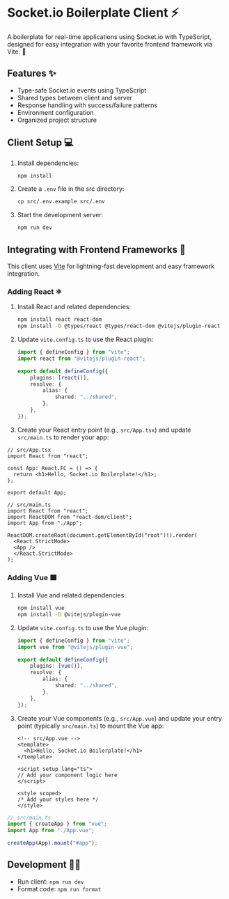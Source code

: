# Socket.io Boilerplate Client ⚡️

A boilerplate for real-time applications using Socket.io with TypeScript, designed for easy integration with your favorite frontend framework via Vite. 🚀

## Features ✨

- Type-safe Socket.io events using TypeScript
- Shared types between client and server
- Response handling with success/failure patterns
- Environment configuration
- Organized project structure

## Client Setup 💻

1. Install dependencies:

    ```bash
    npm install
    ```

2. Create a `.env` file in the src directory:

    ```bash
    cp src/.env.example src/.env
    ```

3. Start the development server:

    ```bash
    npm run dev
    ```

## Integrating with Frontend Frameworks 🧩

This client uses [Vite](https://vitejs.dev/) for lightning-fast development and easy framework integration.

### Adding React ⚛️

1. Install React and related dependencies:

    ```bash
    npm install react react-dom
    npm install -D @types/react @types/react-dom @vitejs/plugin-react
    ```

2. Update `vite.config.ts` to use the React plugin:

    ```typescript
    import { defineConfig } from "vite";
    import react from "@vitejs/plugin-react";

    export default defineConfig({
        plugins: [react()],
        resolve: {
            alias: {
                shared: "../shared",
            },
        },
    });
    ```

3. Create your React entry point (e.g., `src/App.tsx`) and update `src/main.ts` to render your app:

  ```tsx
  // src/App.tsx
  import React from "react";

  const App: React.FC = () => {
    return <h1>Hello, Socket.io Boilerplate!</h1>;
  };

  export default App;
  ```

  ```tsx
  // src/main.ts
  import React from "react";
  import ReactDOM from "react-dom/client";
  import App from "./App";

  ReactDOM.createRoot(document.getElementById("root")!).render(
    <React.StrictMode>
    <App />
    </React.StrictMode>
  );
  ```

### Adding Vue 🟩

1. Install Vue and related dependencies:

    ```bash
    npm install vue
    npm install -D @vitejs/plugin-vue
    ```

2. Update `vite.config.ts` to use the Vue plugin:

    ```typescript
    import { defineConfig } from "vite";
    import vue from "@vitejs/plugin-vue";

    export default defineConfig({
        plugins: [vue()],
        resolve: {
            alias: {
                shared: "../shared",
            },
        },
    });
    ```

3. Create your Vue components (e.g., `src/App.vue`) and update your entry point (typically `src/main.ts`) to mount the Vue app:

      ```vue
      <!-- src/App.vue -->
      <template>
        <h1>Hello, Socket.io Boilerplate!</h1>
      </template>

      <script setup lang="ts">
      // Add your component logic here
      </script>

      <style scoped>
      /* Add your styles here */
      </style>
      ```

  ```typescript
  // src/main.ts
  import { createApp } from "vue";
  import App from "./App.vue";

  createApp(App).mount("#app");
  ```

## Development 🧑‍💻

- Run client: `npm run dev`
- Format code: `npm run format`
